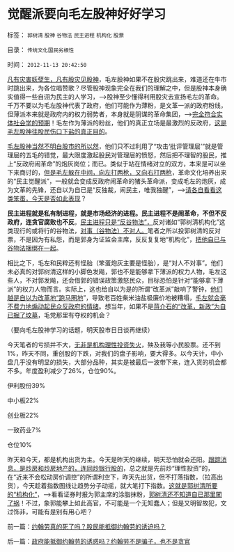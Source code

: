 # 觉醒派要向毛左股神好好学习

标签： `郭树清` `股神` `谷物法` `民主进程` `机构化` `股票` 

目录： `传统文化国民劣根性`

时间： `2012-11-13 20:42:50`

[凡有灾害妖孽生，凡有股灾见股神](../../../2011/12/28/天灾人祸妖孽生；凡有股灾多股神；.md)，毛左股神如果不在股灾跳出来，难道还在牛市时跳出来，为各位唱赞歌？尽管股神现象完全在我们的理解之中，但是股神本身确实值得一些自诩为民主的人学习，——>股神至少懂得利用股灾去宣扬毛左的革命。千万不要以为毛左股神代表了政府，他们可能作为薄粉，是文革一派的政府粉线，但薄派本来就是政府内的权力弱势者，本身就是阴谋的革命集团，——>[完全符合实体社会学的预期](../../../2012/3/19/没有黑社会者的优越性.md)！毛左作为薄派的粉丝，他们的真正立场是最激烈的反政府，[这是毛左股神往股民伤口下盐的真正目的](../../../2012/11/9/为什么“技术型股神”和“哲学家”令人反感.md)。

[毛左股神当然不明白股市的所以然](../../../2012/11/8/为什么有些富人还赖在国内不移民？.md)，他们只不过利用了“攻击‘批评管理层’”就是管理层的五毛的错觉，最大限度激起股民对管理层的愤怒，然后把不理智的股民，推上“反政府闹革命”的炮灰岗位；而已。类似于站在情绪对立的双方，本来是可以坐下来商讨的，[但是毛左躲在中间，向左打两枪，又向右打两枪](../../../2012/4/21/乌合之众不可留，乌龙之勇不可有！.md)，革命文化培养出来的“民主觉醒派”，一般就会变成反政府闹革命的猪头革命派，变成毛左的炮灰，成为文革的先锋，还自以为自已是“反独裁，闹民主，唯我独醒”，——>[请各自看看这类笨蛋，今天是否如此表现](../../../2009/9/26/社会进步从“有私”做起.md)？

**民主进程就是私有制进程，就是市场经济的进程。民主进程不是闹革命，不但不反政府，连贪官腐败也不反**。[民主进程只是“反谷物法”，](../../../2012/1/11/炒股看股民的民主素质.md)反对诸如“郭树清机构化”这类现行的或将行的谷物法，[对事（谷物法）不对人。](../../../2012/1/19/建构社会是大忌讳；“反谷物法”不是革命.md)笔者之所以投郭树清的反对票，不是因为有私怨，而是郭身为证监会主席，反反复复地“机构化”，[把他自已与谷物法捆绑在一起](../../../2011/12/22/“向国企倾斜”只不过是股市中的谷物法.md)。

相比之下，毛左和民粹还有怪胎（笨蛋炮灰主要是怪胎），是“对人不对事”。他们未必真的对郭树清这样的小脚色发飚，郭也不是能够拿下薄派的权力人物，毛左这些人，不对郭发飚，还会借郭的错误政策激怒民众，目标恐怕是针对“能够拿下薄派”的权力人物而言。实际上，这也给自以为是的所谓“改革派”敲响了警钟，[他们越是自以为改革地“跑马圈地](../../../2012/10/17/除了暴露特殊利益集团，改革初期什么也改变不了.md)”，导致老百姓柴米油盐极廉价地被糟塌，[毛左就会毫不费力地煽动起民众反政府的情绪](http://darthvad.blog.sohu.com/223716926.html)。想当年，如果不是[蒋介石的“改革，新政”为自已掘了坟墓](../../../2011/1/16/亡蒋介石者，蒋介石也.md)，毛党那里有夺权的机会？

（要向毛左股神学习的话题，明天股市日日谈再继续）

今天笔者的亏损并不大，[无非是机构理性投资失火](../../../2008/6/17/权重股估值水平超出国际成熟股市３－５倍.md)，殃及我等小民股票。还不到1%，昨天不同，重创股的下跌，对我们的盘子影响，要大得多。以今天计，中小盘几乎没有明显的损失，大部分品种，其实是被最后一波带下来，连入货的机会都不多。年度盈利减少了26%，仓位90%。

伊利股份39%

中小板22%

创业板22%

一致药业7%

仓位10%

昨天和今天，都是机构出货为主。今天是昨天的继续，明天恐怕就会还阳。[跟踪消息，是炒房和炒房地产的，连同炒银行股的](../../../2011/1/28/让现实教训对股评家的迷信.md)，总之就是先前炒“理性投资”的，在“近来不会松动房价调控”的所谓利空下，昨天先出货，但不打落指数，（拉高出货），今天趁着指数图线让趋势分子动摇，就大笔打下指数。[这就是郭树清所要的“机构化”](../../../2012/10/17/A股的根本矛盾是长子继承权和市场经济的矛盾.md)，——>看看证券时报为郭主席的涂脂抹粉，[郭树清还不知道自已那里闖了祸](../../../2012/11/12/西方股市“机构化”是捏造事实的权威谎言！.md)！不过，象郭能攀上如此高官，不可能是一个无知蠢人；但是又明智故犯，文过饰非，可能有是别有用心吧？



前一篇：[约翰劳真的死了吗？股民能抵御约翰劳的诱迫吗？](../../../2012/11/13/约翰劳真的死了吗？股民能抵御约翰劳的诱迫吗？.md)

后一篇：[政府能抵御约翰劳的诱惑吗？约翰劳不是骗子，也不是贪官](../../../2012/11/14/政府能抵御约翰劳的诱惑吗？约翰劳不是骗子，也不是贪官.md)